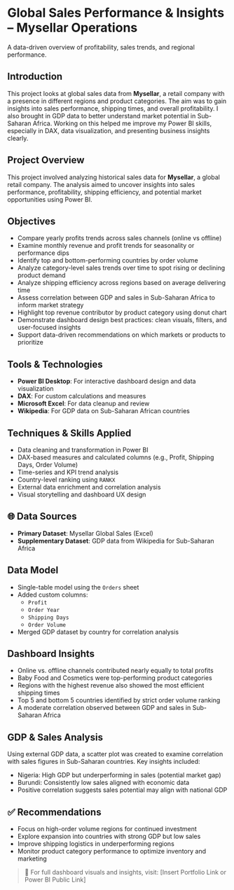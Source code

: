 # Global Sales Performance & Insights – Mysellar Operations
A data-driven overview of profitability, sales trends, and regional performance.

## Introduction
This project looks at global sales data from **Mysellar**, a retail company with a presence in different regions and product categories. The aim was to gain insights into sales performance, shipping times, and overall profitability. I also brought in GDP data to better understand market potential in Sub-Saharan Africa. Working on this helped me improve my Power BI skills, especially in DAX, data visualization, and presenting business insights clearly.

## Project Overview
This project involved analyzing historical sales data for **Mysellar**, a global retail company. The analysis aimed to uncover insights into sales performance, profitability, shipping efficiency, and potential market opportunities using Power BI.

## Objectives
- Compare yearly profits trends across sales channels (online vs offline)
- Examine monthly revenue and profit trends for seasonality or performance dips
- Identify top and bottom-performing countries by order volume
- Analyze category-level sales trends over time to spot rising or declining product demand
- Analyze shipping efficiency across regions based on average delivering time
- Assess correlation between GDP and sales in Sub-Saharan Africa to inform market strategy
- Highlight top revenue contributor by product category using donut chart
- Demonstrate dashboard design best practices: clean visuals, filters, and user-focused insights
- Support data-driven recommendations on which markets or products to prioritize

## Tools & Technologies
- **Power BI Desktop**: For interactive dashboard design and data visualization
- **DAX**: For custom calculations and measures
- **Microsoft Excel**: For data cleanup and review
- **Wikipedia**: For GDP data on Sub-Saharan African countries

## Techniques & Skills Applied
- Data cleaning and transformation in Power BI
- DAX-based measures and calculated columns (e.g., Profit, Shipping Days, Order Volume)
- Time-series and KPI trend analysis
- Country-level ranking using `RANKX`
- External data enrichment and correlation analysis
- Visual storytelling and dashboard UX design

## 🌐 Data Sources
- **Primary Dataset**: Mysellar Global Sales (Excel)
- **Supplementary Dataset**: GDP data from Wikipedia for Sub-Saharan Africa

## Data Model
- Single-table model using the `Orders` sheet
- Added custom columns:
  - `Profit`
  - `Order Year`
  - `Shipping Days`
  - `Order Volume`
- Merged GDP dataset by country for correlation analysis

## Dashboard Insights
- Online vs. offline channels contributed nearly equally to total profits
- Baby Food and Cosmetics were top-performing product categories
- Regions with the highest revenue also showed the most efficient shipping times
- Top 5 and bottom 5 countries identified by strict order volume ranking
- A moderate correlation observed between GDP and sales in Sub-Saharan Africa

## GDP & Sales Analysis
Using external GDP data, a scatter plot was created to examine correlation with sales figures in Sub-Saharan countries. Key insights included:
- Nigeria: High GDP but underperforming in sales (potential market gap)
- Burundi: Consistently low sales aligned with economic data
- Positive correlation suggests sales potential may align with national GDP

## ✅ Recommendations
- Focus on high-order volume regions for continued investment
- Explore expansion into countries with strong GDP but low sales
- Improve shipping logistics in underperforming regions
- Monitor product category performance to optimize inventory and marketing

> 🔗 For full dashboard visuals and insights, visit: [Insert Portfolio Link or Power BI Public Link]

